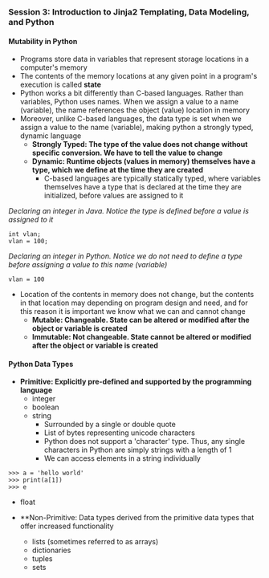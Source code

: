 ### Session 3: Introduction to Jinja2 Templating, Data Modeling, and Python

#### Mutability in Python
- Programs store data in variables that represent storage locations in a computer's memory
- The contents of the memory locations at any given point in a program's execution is called **state**
- Python works a bit differently than C-based languages. Rather than variables, Python uses names. When we assign a value to a name (variable), the name references the object (value) location in memory
- Moreover, unlike C-based languages, the data type is set when we assign a value to the name (variable), making python a strongly typed, dynamic language
  - **Strongly Typed: The type of the value does not change without specific conversion. We have to tell the value to change**
  - **Dynamic: Runtime objects (values in memory) themselves have a type, which we define at the time they are created**
    - C-based languages are typically statically typed, where variables themselves have a type that is declared at the time they are initialized, before values are assigned to it
 
 *Declaring an integer in Java. Notice the type is defined before a value is assigned to it*
 ```console
 int vlan;
 vlan = 100;
 ```
 
 *Declaring an integer in Python. Notice we do not need to define a type before assigning a value to this name (variable)*
 ```console
 vlan = 100
 ```
  - Location of the contents in memory does not change, but the contents in that location may depending on program design and need, and for this reason it is important we know what we can and cannot change
    - **Mutable: Changeable. State can be altered or modified after the object or variable is created**
    - **Immutable: Not changeable. State cannot be altered or modified after the object or variable is created**

#### Python Data Types 

- **Primitive: Explicitly pre-defined and supported by the programming language** 
  - integer
  - boolean
  - string
    - Surrounded by a single or double quote
    - List of bytes representing unicode characters 
    - Python does not support a 'character' type. Thus, any single characters in Python are simply strings with a length of 1
    - We can access elements in a string individually
 ```console
 >>> a = 'hello world'
 >>> print(a[1])
 >>> e
```
- float 

- **Non-Primitive: Data types derived from the primitive data types that offer increased functionality
  - lists (sometimes referred to as arrays)
  - dictionaries
  - tuples
  - sets 

 
